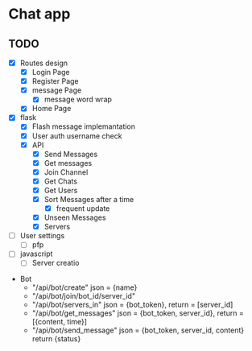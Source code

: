 # Chat app

## TODO

- [x] Routes design
    - [x] Login Page
    - [x] Register Page
    - [x] message Page
        - [x] message word wrap
    - [x] Home Page

- [x] flask
    - [x] Flash message implemantation
    - [x] User auth username check
    - [x] API
        - [x] Send Messages
        - [x] Get messages
        - [x] Join Channel
        - [x] Get Chats
        - [x] Get Users
        - [x] Sort Messages after a time
            - [x] frequent update
        - [x] Unseen Messages
        - [x] Servers

- [ ] User settings
    - [ ] pfp

- [ ] javascript
    - [ ] Server creatio

- Bot
    - "/api/bot/create" json = {name}
    - "/api/bot/join/bot_id/server_id"
    - "/api/bot/servers_in" json = {bot_token}, return = [server_id]
    - "/api/bot/get_messages" json = {bot_token, server_id}, return = [{content, time}]
    - "/api/bot/send_message" json = {bot_token, server_id, content} return {status}